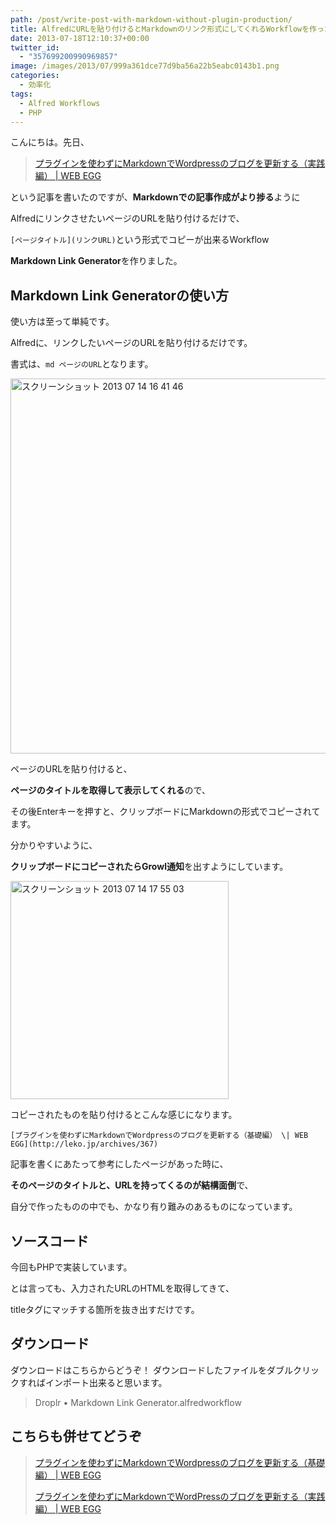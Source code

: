```yaml
---
path: /post/write-post-with-markdown-without-plugin-production/
title: AlfredにURLを貼り付けるとMarkdownのリンク形式にしてくれるWorkflowを作った
date: 2013-07-18T12:10:37+00:00
twitter_id:
  - "357699200990969857"
image: /images/2013/07/999a361dce77d9ba56a22b5eabc0143b1.png
categories:
  - 効率化
tags:
  - Alfred Workflows
  - PHP
---
```

こんにちは。先日、

> [プラグインを使わずにMarkdownでWordpressのブログを更新する（実践編） \| WEB EGG](http://leko.jp/archives/467)

という記事を書いたのですが、**Markdownでの記事作成がより捗る**ように
  
AlfredにリンクさせたいページのURLを貼り付けるだけで、
  
`[ページタイトル](リンクURL)`という形式でコピーが出来るWorkflow
  
**Markdown Link Generator**を作りました。



<!--more-->



## Markdown Link Generatorの使い方

使い方は至って単純です。

Alfredに、リンクしたいページのURLを貼り付けるだけです。
  
書式は、`md ページのURL`となります。

<img src="/images/2013/07/999a361dce77d9ba56a22b5eabc0143b.png" alt="スクリーンショット 2013 07 14 16 41 46" title="スクリーンショット 2013-07-14 16.41.46.png" border="0" width="600" />

ページのURLを貼り付けると、
  
**ページのタイトルを取得して表示してくれる**ので、
  
その後Enterキーを押すと、クリップボードにMarkdownの形式でコピーされてます。

分かりやすいように、
  
**クリップボードにコピーされたらGrowl通知**を出すようにしています。

<img src="/images/2013/07/451adea10337f85b408c62469c9ba858.png" alt="スクリーンショット 2013 07 14 17 55 03" title="スクリーンショット 2013-07-14 17.55.03.png" border="0" width="349" />

コピーされたものを貼り付けるとこんな感じになります。

`[プラグインを使わずにMarkdownでWordpressのブログを更新する（基礎編） \| WEB EGG](http://leko.jp/archives/367)`

記事を書くにあたって参考にしたページがあった時に、
  
**そのページのタイトルと、URLを持ってくるのが結構面倒**で、
  
自分で作ったものの中でも、かなり有り難みのあるものになっています。

ソースコード
----------------------------------------


今回もPHPで実装しています。
  
とは言っても、入力されたURLのHTMLを取得してきて、
  
titleタグにマッチする箇所を抜き出すだけです。

ダウンロード
----------------------------------------


ダウンロードは<span class="removed_link" title="http://d.pr/f/7dQi">こちら</span>からどうぞ！ ダウンロードしたファイルをダブルクリックすればインポート出来ると思います。

> <span class="removed_link" title="http://d.pr/f/7dQi">Droplr &bull; Markdown Link Generator.alfredworkflow</span>

こちらも併せてどうぞ
----------------------------------------


> [プラグインを使わずにMarkdownでWordpressのブログを更新する（基礎編） \| WEB EGG](http://leko.jp/archives/367)
> 
> [プラグインを使わずにMarkdownでWordPressのブログを更新する（実践編） \| WEB EGG](http://leko.jp/archives/467)

<div style="font-size:0px;height:0px;line-height:0px;margin:0;padding:0;clear:both">
</div>